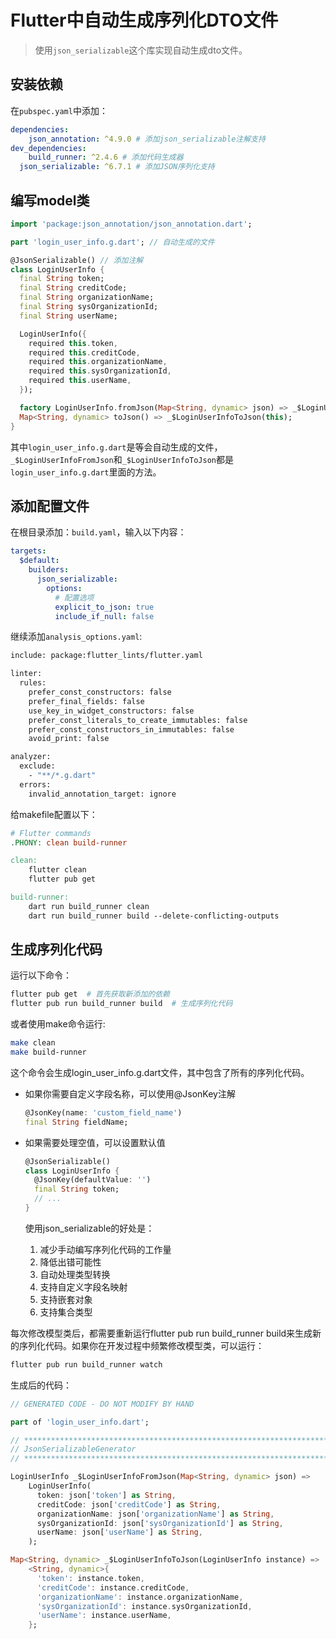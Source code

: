 # Flutter中自动生成序列化DTO文件

> 使用`json_serializable`这个库实现自动生成dto文件。

## 安装依赖

在`pubspec.yaml`中添加：

```yaml
dependencies:
	json_annotation: ^4.9.0 # 添加json_serializable注解支持
dev_dependencies:
	build_runner: ^2.4.6 # 添加代码生成器
  json_serializable: ^6.7.1 # 添加JSON序列化支持
```

## 编写model类

```dart
import 'package:json_annotation/json_annotation.dart';

part 'login_user_info.g.dart'; // 自动生成的文件

@JsonSerializable() // 添加注解
class LoginUserInfo {
  final String token;
  final String creditCode;
  final String organizationName;
  final String sysOrganizationId;
  final String userName;

  LoginUserInfo({
    required this.token,
    required this.creditCode,
    required this.organizationName,
    required this.sysOrganizationId,
    required this.userName,
  });

  factory LoginUserInfo.fromJson(Map<String, dynamic> json) => _$LoginUserInfoFromJson(json);
  Map<String, dynamic> toJson() => _$LoginUserInfoToJson(this);
}

```

其中`login_user_info.g.dart`是等会自动生成的文件，`_$LoginUserInfoFromJson`和`_$LoginUserInfoToJson`都是`login_user_info.g.dart`里面的方法。

## 添加配置文件

在根目录添加：`build.yaml`，输入以下内容：

```yaml
targets:
  $default:
    builders:
      json_serializable:
        options:
          # 配置选项
          explicit_to_json: true
          include_if_null: false 
```

继续添加`analysis_options.yaml`:

```bash
include: package:flutter_lints/flutter.yaml

linter:
  rules:
    prefer_const_constructors: false
    prefer_final_fields: false
    use_key_in_widget_constructors: false
    prefer_const_literals_to_create_immutables: false
    prefer_const_constructors_in_immutables: false
    avoid_print: false

analyzer:
  exclude:
    - "**/*.g.dart"
  errors:
    invalid_annotation_target: ignore

```

给makefile配置以下：

```makefile
# Flutter commands
.PHONY: clean build-runner

clean:
	flutter clean
	flutter pub get

build-runner:
	dart run build_runner clean
	dart run build_runner build --delete-conflicting-outputs
```



## 生成序列化代码

运行以下命令：

```bash
flutter pub get  # 首先获取新添加的依赖
flutter pub run build_runner build  # 生成序列化代码
```

或者使用make命令运行: 

```bash
make clean
make build-runner
```

这个命令会生成login_user_info.g.dart文件，其中包含了所有的序列化代码。

- 如果你需要自定义字段名称，可以使用@JsonKey注解

  ```dart
  @JsonKey(name: 'custom_field_name')
  final String fieldName;
  ```

- 如果需要处理空值，可以设置默认值

  ```dart
  @JsonSerializable()
  class LoginUserInfo {
    @JsonKey(defaultValue: '')
    final String token;
    // ...
  }
  ```

  使用json_serializable的好处是：

  1. 减少手动编写序列化代码的工作量
  2. 降低出错可能性
  3. 自动处理类型转换
  4. 支持自定义字段名映射
  5. 支持嵌套对象
  6. 支持集合类型

每次修改模型类后，都需要重新运行flutter pub run build_runner build来生成新的序列化代码。如果你在开发过程中频繁修改模型类，可以运行：

```bash
flutter pub run build_runner watch
```

生成后的代码：

```dart
// GENERATED CODE - DO NOT MODIFY BY HAND

part of 'login_user_info.dart';

// **************************************************************************
// JsonSerializableGenerator
// **************************************************************************

LoginUserInfo _$LoginUserInfoFromJson(Map<String, dynamic> json) =>
    LoginUserInfo(
      token: json['token'] as String,
      creditCode: json['creditCode'] as String,
      organizationName: json['organizationName'] as String,
      sysOrganizationId: json['sysOrganizationId'] as String,
      userName: json['userName'] as String,
    );

Map<String, dynamic> _$LoginUserInfoToJson(LoginUserInfo instance) =>
    <String, dynamic>{
      'token': instance.token,
      'creditCode': instance.creditCode,
      'organizationName': instance.organizationName,
      'sysOrganizationId': instance.sysOrganizationId,
      'userName': instance.userName,
    };

```

